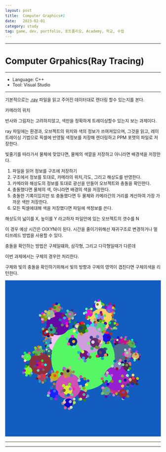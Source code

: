 ```yaml
---
layout: post
title:  Computer Graphics#1
date:   2023-02-01
category: study
tag: game, dev, portfolio, 포트폴리오, Academy, 학교, 수업
---
```



---

# Computer Grpahics(Ray Tracing)

---

- Language: C++
- Tool: Visual Studio

---

기본적으로는 [.ray](https://paulbourke.net/dataformats/rayshade/) 파일을 읽고
주어진 데이터대로 렌더링 할수 있는지를 본다.

카메라의 위치

반사와 그림자는 고려하지않고, 색만을 정확하게 트레이싱할수 있는지 보는 과제이다.

ray 파일에는 환경과, 오브젝트의 위치와 색의 정보가 쓰여져있으며,
그것을 읽고, 레이트레이싱 기법으로 픽셀에 반영될 색정보를 저장해
렌더링하고 PPM 포맷의 파일로 저장한다.

빛줄기를 따라가서 물체에 맞았다면, 물체의 색깔을 저장하고 아니라면 배경색을 저장한다.


1. 파일을 읽어 정보를 구조에 저장하기
2. 구조에서 정보를 토대로, 카메라의 위치,각도, 그리고 해상도를 반영한다.
3. 카메라와 해상도의 정보를 토대로 광선을 만들어 오브젝트와 충돌을 확인한다.
4. 충돌했다면 물체의 색, 아니라면 배경의 색을 저장한다.
5. 충돌한 기록이있지만 또 충돌했다면 두 물체와 카메라간의 거리를 계산하여 가장 가까운 색만 저장한다.
6. 모든 픽셀에대해 색을 저장했다면 파일에 색정보를 쓴다.

해상도의 넓이를 X, 높이를 Y 라고하자
파일안에 있는 오브젝트의 갯수를 N

이 경우 예상 시간은 O(X*Y*N)이 된다.
시간을 줄이기위해선 재귀구조로 변경하거나 멀티쓰레드 방법을 사용할 수 있다.

충돌을 확인하는 방법은
구체일떄와, 삼각형, 그리고 다각형일때가 다른데

이번 과제에서는 구체의 경우만 처리한다.

구체와 빛의 충돌을 확인하기위해서 빛의 방향과 구체의 영역이 겹친다면 구체의색을 리턴한다.




<img class="img" src="../../assets/img/dev/trace1.png">


---

---